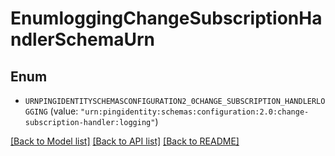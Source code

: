 # EnumloggingChangeSubscriptionHandlerSchemaUrn

## Enum


* `URNPINGIDENTITYSCHEMASCONFIGURATION2_0CHANGE_SUBSCRIPTION_HANDLERLOGGING` (value: `"urn:pingidentity:schemas:configuration:2.0:change-subscription-handler:logging"`)


[[Back to Model list]](../README.md#documentation-for-models) [[Back to API list]](../README.md#documentation-for-api-endpoints) [[Back to README]](../README.md)


